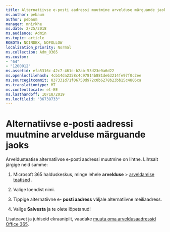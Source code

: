 ```yaml
---
title: Alternatiivse e-posti aadressi muutmine arvelduse märguande jaoks
ms.author: pebaum
author: pebaum
manager: mnirkhe
ms.date: 2/25/2018
ms.audience: Admin
ms.topic: article
ROBOTS: NOINDEX, NOFOLLOW
localization_priority: Normal
ms.collection: Adm_O365
ms.custom:
- "64"
- "1200012"
ms.assetid: efa5316c-42c7-461c-b2ab-53d23e0a6d22
ms.openlocfilehash: 4cb14da2358c4c97814b881de63214fe97f0c2ee
ms.sourcegitcommit: 037331d71f06750d972c0b6278b23bb15c4806ca
ms.translationtype: MT
ms.contentlocale: et-EE
ms.lasthandoff: 10/18/2019
ms.locfileid: "36738733"
---
```

# <a name="change-the-alternate-email-address-for-billing-notification"></a>Alternatiivse e-posti aadressi muutmine arvelduse märguande jaoks

Arveldusteatise alternatiivse e-posti aadressi muutmine on lihtne. Lihtsalt järgige neid samme:
  
1. Microsoft 365 halduskeskus, minge lehele **arvelduse** \> [arveldamise teatised](https://go.microsoft.com/fwlink/p/?linkid=853212) .  

2. Valige loendist nimi.

3. Tippige alternatiivne e- **posti aadress** väljale alternatiivne meiliaadress.

4. Valige **Salvesta** ja te olete lõpetanud!

Lisateavet ja juhiseid ekraanipilt, vaadake [muuta oma arveldusaadressid Office 365](https://docs.microsoft.com/office365/admin/subscriptions-and-billing/change-your-billing-addresses).
  
